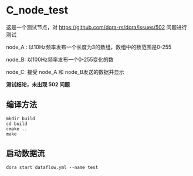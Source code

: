 # C_node_test

这是一个测试节点，对 https://github.com/dora-rs/dora/issues/502 问题进行测试

node_A : 以10Hz频率发布一个长度为3的数组，数组中的数范围是0-255

node_B: 以100Hz频率发布一个0-255变化的数

node_C: 接受 node_A 和 node_B发送的数据并显示



**测试结论，未出现  502 问题** 



## 编译方法 

```
mkdir build
cd build
cmake ..
make
```

## 启动数据流

```
dora start dataflow.yml --name test
```

